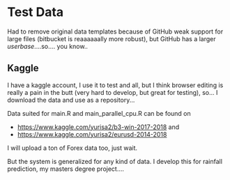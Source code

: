 # Test Data
Had to remove original data templates because of GitHub weak support for large files (bitbucket is reaaaaaally more robust), but GitHub has a larger *userbase*....so.... you know..


## Kaggle
I have a kaggle account, I use it to test and all, but I think browser editing is really a pain in the butt (very hard to develop, but great for testing), so... I download the data and use as a repository...

Data suited for main.R and main_parallel_cpu.R can be found on
- https://www.kaggle.com/yurisa2/b3-win-2017-2018 and
- https://www.kaggle.com/yurisa2/eurusd-2014-2018

I will upload a ton of Forex data too, just wait.

But the system is generalized for any kind of data.
I develop this for rainfall prediction, my masters degree project....
